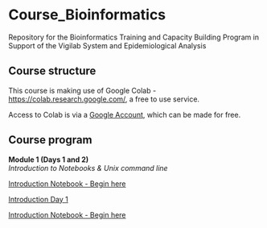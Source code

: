 # Course_Bioinformatics
Repository for the Bioinformatics Training and Capacity Building Program in Support of the Vigilab System and Epidemiological Analysis

## Course structure 
This course is making use of Google Colab - https://colab.research.google.com/, a free to use service.

Access to Colab is via a [Google Account](https://www.google.com/account/about/), which can be made for free.
## Course program

**Module 1 (Days 1 and 2)**   
*Introduction to Notebooks & Unix command line*
<!--- [Introduction Day 1](Presentations/Introduction_Week_Day_Plan_Day1.pdf) --->     
[Introduction Notebook - Begin here](Modules/introduction_notebook_example.md) 

[Introduction Day 1](Presentations/Introduction_Week_Day_Plan_Day1.pdf)

[Introduction Notebook - Begin here](Modules/introduction_notebook_example.md) 
